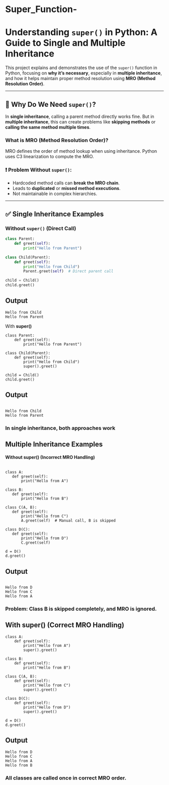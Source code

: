 # Super_Function-

# Understanding `super()` in Python: A Guide to Single and Multiple Inheritance

This project explains and demonstrates the use of the `super()` function in Python, focusing on **why it’s necessary**, especially in **multiple inheritance**, and how it helps maintain proper method resolution using **MRO (Method Resolution Order)**.

---

## 🚀 Why Do We Need `super()`?

In **single inheritance**, calling a parent method directly works fine. But in **multiple inheritance**, this can create problems like **skipping methods** or **calling the same method multiple times**.

### What is MRO (Method Resolution Order)?
MRO defines the order of method lookup when using inheritance. Python uses C3 linearization to compute the MRO.

### ❗ Problem Without `super()`:
- Hardcoded method calls can **break the MRO chain**.
- Leads to **duplicated** or **missed method executions**.
- Not maintainable in complex hierarchies.

---

## ✅ Single Inheritance Examples

### Without `super()` (Direct Call)

```python
class Parent:
    def greet(self):
        print("Hello from Parent")

class Child(Parent):
    def greet(self):
        print("Hello from Child")
        Parent.greet(self)  # Direct parent call

child = Child()
child.greet()

```

## Output
```
Hello from Child
Hello from Parent
```

With **super()**

```
class Parent:
    def greet(self):
        print("Hello from Parent")

class Child(Parent):
    def greet(self):
        print("Hello from Child")
        super().greet()

child = Child()
child.greet()

```

## Output 

```

Hello from Child
Hello from Parent

```


 ### In single inheritance, both approaches work


 ##  Multiple Inheritance Examples
 
 #### Without super() (Incorrect MRO Handling)

 ```

 class A:
    def greet(self):
        print("Hello from A")

class B:
    def greet(self):
        print("Hello from B")

class C(A, B):
    def greet(self):
        print("Hello from C")
        A.greet(self)  # Manual call, B is skipped

class D(C):
    def greet(self):
        print("Hello from D")
        C.greet(self)

d = D()
d.greet()

```

## Output

```

Hello from D
Hello from C
Hello from A

```

### Problem: Class B is skipped completely, and MRO is ignored.


##  With super() (Correct MRO Handling)

```
class A:
    def greet(self):
        print("Hello from A")
        super().greet()

class B:
    def greet(self):
        print("Hello from B")

class C(A, B):
    def greet(self):
        print("Hello from C")
        super().greet()

class D(C):
    def greet(self):
        print("Hello from D")
        super().greet()

d = D()
d.greet()

```

## Output 

```
Hello from D
Hello from C
Hello from A
Hello from B

```


### All classes are called once in correct MRO order.







